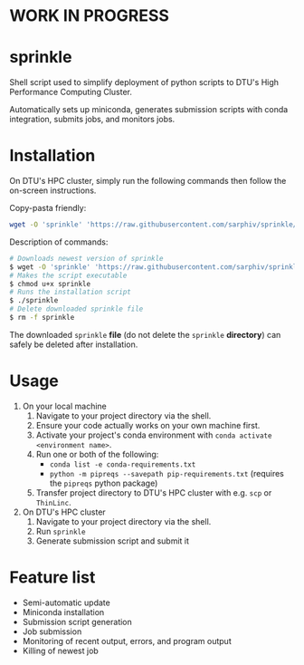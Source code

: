 # WORK IN PROGRESS

# sprinkle
Shell script used to simplify deployment of python scripts to DTU's High Performance Computing Cluster. 

Automatically sets up miniconda, generates submission scripts with conda integration, submits jobs, and monitors jobs. 


# Installation
On DTU's HPC cluster, simply run the following commands then follow the on-screen instructions.

Copy-pasta friendly:
```bash
wget -O 'sprinkle' 'https://raw.githubusercontent.com/sarphiv/sprinkle/main/bin/sprinkle' && chmod u+x sprinkle && ./sprinkle && rm -f sprinkle
```

Description of commands:
```bash
# Downloads newest version of sprinkle
$ wget -O 'sprinkle' 'https://raw.githubusercontent.com/sarphiv/sprinkle/main/bin/sprinkle'
# Makes the script executable
$ chmod u+x sprinkle
# Runs the installation script
$ ./sprinkle
# Delete downloaded sprinkle file
$ rm -f sprinkle
```

The downloaded `sprinkle` **file** (do not delete the `sprinkle` **directory**) can safely be deleted after installation.


# Usage
1. On your local machine
    1. Navigate to your project directory via the shell.
    0. Ensure your code actually works on your own machine first.
    0. Activate your project's conda environment with `conda activate <environment name>`.
    0. Run one or both of the following:
        - `conda list -e conda-requirements.txt`
        - `python -m pipreqs --savepath pip-requirements.txt` (requires the `pipreqs` python package)
    0. Transfer project directory to DTU's HPC cluster with e.g. `scp` or `ThinLinc`. 
2. On DTU's HPC cluster
    1. Navigate to your project directory via the shell.
    0. Run `sprinkle`
    0. Generate submission script and submit it


# Feature list
- Semi-automatic update
- Miniconda installation
- Submission script generation
- Job submission
- Monitoring of recent output, errors, and program output
- Killing of newest job

